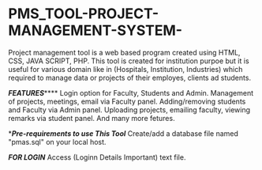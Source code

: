 # PMS_TOOL-PROJECT-MANAGEMENT-SYSTEM-
Project management tool is a web based program created using HTML, CSS, JAVA SCRIPT, PHP.
This tool is created for institution purpoe but it is useful for various domain like in (Hospitals, Institution, Industries) which required to manage data or projects of their employes, clients ad students.

*****************FEATURES*********************
Login option for Faculty, Students and Admin.
Management of projects, meetings, email via Faculty panel.
Adding/removing students and Faculty via Admin panel.
Uploading projects, emailing faculty, viewing remarks via student panel.
And many more fetures.

**********Pre-requirements to use This Tool*********
Create/add a database file named "pmas.sql" on your local host.

***********FOR LOGIN***********
Access (Loginn Details Important) text file.
